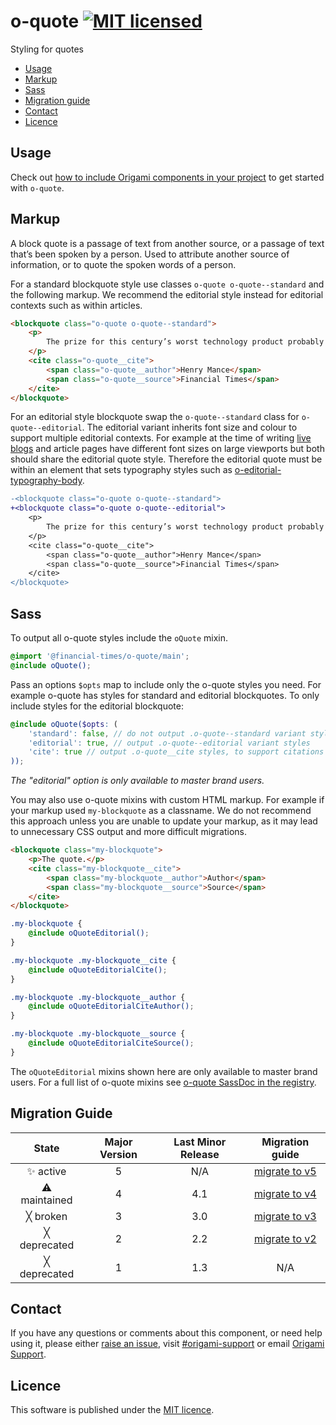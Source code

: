 # o-quote [![MIT licensed](https://img.shields.io/badge/license-MIT-blue.svg)](#licence)

Styling for quotes

- [Usage](#usage)
- [Markup](#markup)
- [Sass](#sass)
- [Migration guide](#migration-guide)
- [Contact](#contact)
- [Licence](#licence)

## Usage

Check out [how to include Origami components in your project](https://origami.ft.com/docs/components/#including-origami-components-in-your-project) to get started with `o-quote`.

## Markup

A block quote is a passage of text from another source, or a passage of text that’s been spoken by a person. Used to attribute another source of information, or to quote the spoken words of a person.

For a standard blockquote style use classes `o-quote o-quote--standard` and the following markup. We recommend the editorial style instead for editorial contexts such as within articles.

```html
<blockquote class="o-quote o-quote--standard">
	<p>
		The prize for this century’s worst technology product probably belongs to Google Glass, a pair of spectacles with an inbuilt camera and a tiny lens on which you could browse the internet. Suddenly you could film everybody you met, or silently ignore them and read Wikipedia.
	</p>
	<cite class="o-quote__cite">
		<span class="o-quote__author">Henry Mance</span>
		<span class="o-quote__source">Financial Times</span>
	</cite>
</blockquote>
```

For an editorial style blockquote swap the `o-quote--standard` class for `o-quote--editorial`. The editorial variant inherits font size and colour to support multiple editorial contexts. For example at the time of writing [live blogs](https://www.ft.com/content/f61c179d-fd47-38ba-b1ab-df158fa62dd9) and article pages have different font sizes on large viewports but both should share the editorial quote style. Therefore the editorial quote must be within an element that sets typography styles such as [o-editorial-typography-body](https://registry.origami.ft.com/components/o-editorial-typography/readme?brand=master#body).
```diff
-<blockquote class="o-quote o-quote--standard">
+<blockquote class="o-quote o-quote--editorial">
	<p>
		The prize for this century’s worst technology product probably belongs to Google Glass, a pair of spectacles with an inbuilt camera and a tiny lens on which you could browse the internet. Suddenly you could film everybody you met, or silently ignore them and read Wikipedia.
	</p>
	<cite class="o-quote__cite">
		<span class="o-quote__author">Henry Mance</span>
		<span class="o-quote__source">Financial Times</span>
	</cite>
</blockquote>
```

## Sass

To output all o-quote styles include the `oQuote` mixin.

```scss
@import '@financial-times/o-quote/main';
@include oQuote();
```

Pass an options `$opts` map to include only the o-quote styles you need. For example o-quote has styles for standard and editorial blockquotes. To only include styles for the editorial blockquote:
```scss
@include oQuote($opts: (
	'standard': false, // do not output .o-quote--standard variant styles
	'editorial': true, // output .o-quote--editorial variant styles
	'cite': true // output .o-quote__cite styles, to support citations
));
```
_The "editorial" option is only available to master brand users._

You may also use o-quote mixins with custom HTML markup. For example if your markup used `my-blockquote` as a classname. We do not recommend this approach unless you are unable to update your markup, as it may lead to unnecessary CSS output and more difficult migrations.
```html
<blockquote class="my-blockquote">
	<p>The quote.</p>
	<cite class="my-blockquote__cite">
		<span class="my-blockquote__author">Author</span>
		<span class="my-blockquote__source">Source</span>
	</cite>
</blockquote>
```

```scss
.my-blockquote {
	@include oQuoteEditorial();
}

.my-blockquote .my-blockquote__cite {
	@include oQuoteEditorialCite();
}

.my-blockquote .my-blockquote__author {
	@include oQuoteEditorialCiteAuthor();
}

.my-blockquote .my-blockquote__source {
	@include oQuoteEditorialCiteSource();
}
```

The `oQuoteEditorial` mixins shown here are only available to master brand users. For a full list of o-quote mixins see [o-quote SassDoc in the registry](https://registry.origami.ft.com/components/o-quote/sassdoc).


## Migration Guide

State | Major Version | Last Minor Release | Migration guide |
:---: | :---: | :---: | :---:
✨ active | 5 | N/A | [migrate to v5](MIGRATION.md#migrating-from-v4-to-v5) |
⚠ maintained | 4 | 4.1 | [migrate to v4](MIGRATION.md#migrating-from-v3-to-v4) |
╳ broken | 3 | 3.0 | [migrate to v3](MIGRATION.md#migrating-from-v2-to-v3) |
╳ deprecated | 2 | 2.2 | [migrate to v2](MIGRATION.md#migrating-from-v1-to-v2) |
╳ deprecated | 1 | 1.3 | N/A |

## Contact

If you have any questions or comments about this component, or need help using it, please either [raise an issue](https://github.com/Financial-Times/o-forms/issues), visit [#origami-support](https://financialtimes.slack.com/messages/origami-support/) or email [Origami Support](mailto:origami-support@ft.com).

## Licence

This software is published under the [MIT licence](http://opensource.org/licenses/MIT).
